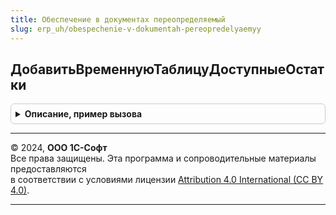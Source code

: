 ```yaml
---
title: Обеспечение в документах переопределяемый
slug: erp_uh/obespechenie-v-dokumentah-pereopredelyaemyy
---
```



## ДобавитьВременнуюТаблицуДоступныеОстатки
<details style="margin: 1em 0; padding: 0.5em; border: 1px solid #ccc; border-radius: 6px;">

<summary style="font-weight: bold; cursor: pointer;">Описание, пример вызова</summary>

```bsl

// Используется для переопределения доступных остатков используемых в заказе.
// Подготавливает временную таблицу ДоступныеОстатки с колонками аналогичными входящей таблице ТаблицаОстатков.
// Параметры:
//  МенеджерВременныхТаблиц - МенеджерВременныхТаблиц - менеджер временных таблиц содержащий входящие таблицы:
//   * ТаблицаОстатков - ВременнаяТаблицаЗапроса - таблица с колонками:
//     ** Номенклатура - КолонкаВременнойТаблицыЗапроса
//     ** Характеристика - КолонкаВременнойТаблицыЗапроса
//     ** Склад - КолонкаВременнойТаблицыЗапроса - склад для товаров / подразделение (для работ)
//     ** Назначение - КолонкаВременнойТаблицыЗапроса
//     ** Количество - КолонкаВременнойТаблицыЗапроса
//   * ВременнаяТаблицаДанныхДокумента - ВременнаяТаблицаЗапроса - таблица с колонками:
//     ** Номенклатура - КолонкаВременнойТаблицыЗапроса
//     ** Характеристика - КолонкаВременнойТаблицыЗапроса
//     ** Подразделение - КолонкаВременнойТаблицыЗапроса
//     ** Склад - КолонкаВременнойТаблицыЗапроса
//     ** Назначение - КолонкаВременнойТаблицыЗапроса
//     ** ЗаказНаОтгрузку - КолонкаВременнойТаблицыЗапроса
//     ** ВариантОбеспечения - КолонкаВременнойТаблицыЗапроса
//     ** Обособленно - КолонкаВременнойТаблицыЗапроса
//     ** Количество - КолонкаВременнойТаблицыЗапроса
//     ** КоличествоУпаковок - КолонкаВременнойТаблицыЗапроса
//     ** Упаковка - КолонкаВременнойТаблицыЗапроса
//     ** ГотовКОбеспечению - КолонкаВременнойТаблицыЗапроса
//     ** ГотовКОтгрузке - КолонкаВременнойТаблицыЗапроса
//     ** ЖелаемаяДатаОтгрузки - КолонкаВременнойТаблицыЗапроса
//     ** Серия - КолонкаВременнойТаблицыЗапроса
//     ** КодСтроки - КолонкаВременнойТаблицыЗапроса
//     ** Отменено - КолонкаВременнойТаблицыЗапроса
//     ** НомерСтроки - КолонкаВременнойТаблицыЗапроса
//     ** Регистратор - КолонкаВременнойТаблицыЗапроса
//     ** ДатаДокумента - КолонкаВременнойТаблицыЗапроса
//     ** ГруппаСкладов - КолонкаВременнойТаблицыЗапроса
//     ** Приоритет - КолонкаВременнойТаблицыЗапроса
//     ** ДатаОтгрузкиВсехСтрокОднойДатой - КолонкаВременнойТаблицыЗапроса
//  ДополнительныеПараметры - Структура - структура дополнительных параметров.
//
Процедура ДобавитьВременнуюТаблицуДоступныеОстатки(МенеджерВременныхТаблиц, ДополнительныеПараметры) Экспорт
```

Пример вызова
```bsl
ОбеспечениеВДокументахПереопределяемый.ДобавитьВременнуюТаблицуДоступныеОстатки(МенеджерВременныхТаблиц, ДополнительныеПараметры) 
```
</details>

---

© 2024, **ООО 1С-Софт**  
Все права защищены. Эта программа и сопроводительные материалы предоставляются  
в соответствии с условиями лицензии [Attribution 4.0 International (CC BY 4.0)](https://creativecommons.org/licenses/by/4.0/legalcode).

---
